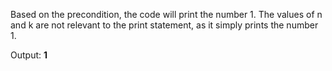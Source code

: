 Based on the precondition, the code will print the number 1. The values of n and k are not relevant to the print statement, as it simply prints the number 1.

Output: **1**